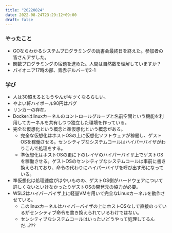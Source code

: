 ```yaml
---
title: "20220824"
date: 2022-08-24T23:29:12+09:00
draft: false
---
```


### やったこと
- GOならわかるシステムプログラミングの読書会最終日を終えた。参加者の皆さんアザした。
- 関数プログラミングの宿題を進めた。人間は自然数を理解していますか？
- パイオニア17時の部、青赤デルバーで2-1

### 学び
- 人は30超えるともうやんがキツくなるらしい。
- やよい軒ハイボール90円はバグ
- リンカーの存在。
- Dockerはlinuxカーネルのコントロールグループと名前空間という機能を利用してカーネルを共有しつつ独立した環境を作っている。
- 完全な仮想化という概念と準仮想化という概念がある。
  - 完全な仮想化はホストOSの上に仮想化ソフトウェアが稼働し、ゲストOSを稼働させる。センシティブなシステムコールはハイパーバイザがわりこんで処理をする。
  - 準仮想化はホストOSの更に下のレイヤのハイパーバイザ上でゲストOSを稼働させる。ゲストOSのセンシティブなシステムコールは事前に書き換えられており、命令の代わりにハイパーバイザを呼び出す形になっている。
- 準仮想化は処理速度がはやいものの、ゲストOS側がハードウェアについて詳しくないといけなかったりゲストOSの開発元の協力が必要。
- WSL2はハイパーバイザ上に軽量VMを用いて完全なLinuxカーネルを動作させている。
  - このlinuxカーネルはハイパーバイザの上にホストOSなしで直接のっているがセンシティブ命令を書き換えられているわけではない。
  - センシティブなシステムコールはいったいどうやって処理してるんだ...???

